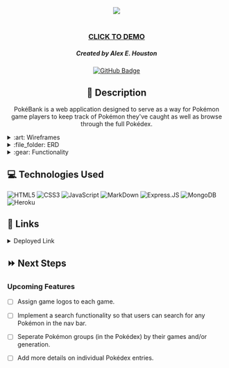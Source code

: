 <div id="header" align="center">
    <img src="https://i.imgur.com/ATpyX0i.png" width="800">
</div>

<div id="description" align="center">

#

### [CLICK TO DEMO](https://poke-bank.herokuapp.com/)

##### Created by Alex E. Houston

[![GitHub Badge](https://img.shields.io/github/followers/alexehouston?label=Follow&style=social)](https://www.github.com/alexehouston/)

## :pencil: Description

PokéBank is a web application designed to serve as a way for Pokémon game players to keep track of Pokémon they've caught as well as browse through the full Pokédex.

</div>

<details>
    <summary>:art: Wireframes</summary>
        <img src="public/images/home1.png" width="700">
        <img src="public/images/home2.png" width="700">
        <img src="public/images/home3.png" width="700">
        <img src="public/images/pokedex.png" width="700">
        <img src="public/images/details.png" width="700">
        <img src="public/images/error.png" width="700">

</details>

<details>
    <summary>:file_folder: ERD</summary>
        <img src="public/images/erd.png" width="700">
</details>

<details>
    <summary>:gear: Functionality</summary>
        <h3 align="center">Login Page</h3>
        <p align="center"><img src="" width="800"></p>
        <h3 align="center">Home Page</h3>
        <p align="center"><img src="" width="800"></p>
        <h3 align="center">Pokédex</h3>
        <p align="center"><img src=""width="800"></p>
        <h3 align="center">Pokémon Details</h3>
        <p align="center"><img src=""width="800"></p>
        <h3 align="center">Games Page</h3>
        <p align="center"><img src=""width="800"></p>
</details>

## :computer: Technologies Used

![HTML5](https://img.shields.io/badge/HTML5-E34F26?style=for-the-badge&logo=html5&logoColor=white)
![CSS3](https://img.shields.io/badge/CSS3-1572B6?style=for-the-badge&logo=css3&logoColor=white)
![JavaScript](https://img.shields.io/badge/JavaScript-F7DF1E?style=for-the-badge&logo=javascript&logoColor=black)
![MarkDown](https://img.shields.io/badge/Markdown-000000?style=for-the-badge&logo=markdown&logoColor=white)
![Express.JS](https://img.shields.io/badge/Express.js-404D59?style=for-the-badge)
![MongoDB](https://img.shields.io/badge/MongoDB-4EA94B?style=for-the-badge&logo=mongodb&logoColor=white)
![Heroku](https://img.shields.io/badge/Heroku-430098?style=for-the-badge&logo=heroku&logoColor=white)

## :link: Links

<details>
  <summary>Deployed Link</summary>
  PokéBank (<a href="https://poke-bank.herokuapp.com/">https://poke-bank.herokuapp.com</a>)
</details>

## :fast_forward: Next Steps

### Upcoming Features

- [ ] Assign game logos to each game.

- [ ] Implement a search functionality so that users can search for any Pokémon in the nav bar.

- [ ] Seperate Pokémon groups (in the Pokédex) by their games and/or generation.

- [ ] Add more details on individual Pokédex entries.